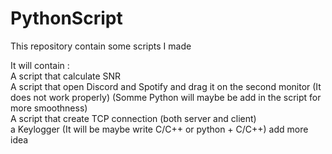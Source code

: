 # PythonScript
This repository contain some scripts I made


It will contain : 
<br> A script that calculate SNR
<br> A script that open Discord and Spotify and drag it on the second monitor (It does not work properly) (Somme Python will maybe be add in the script for more smoothness)
<br>A script that create TCP connection (both server and client)
<br>a Keylogger (It will be maybe write C/C++ or python + C/C++)
add more idea
